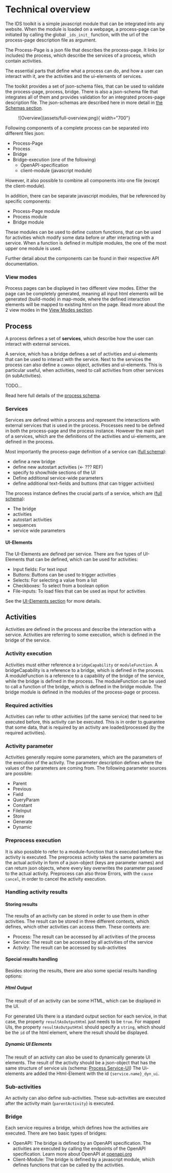 # Technical overview

The IDS toolkit is a simple javascript module that can be integrated into any website.
When the module is loaded on a webpage, a process-page can be initiated by calling the global `_ids_init_` function,
with the url of the process-page description file as argument.

The Process-Page is a json file that describes the process-page. It links (or includes) the process, which describe the
services of a process, which contain activities.

The essential parts that define what a process can do, and how a user can interact with it, are the activities and the
ui-elements of services.

The toolkit provides a set of json-schema files, that can be used to validate the process-page, process, bridge. There
is also a json-schema file that integrates all of them and provides validation for an integrated proces-page description
file.
The json-schemas are described here in more detail in [the Schemas section](/Schemas).

<figure markdown>
  ![Overview](assets/full-overview.png){ width="700"}
</figure>

Following components of a complete process can be separated into different files json:

- Process-Page
- Process
- Bridge
- Bridge-execution (one of the following)
    - OpenAPI-specification
    - client-module (javascript module)

However, it also possible to combine all components into one file (except the client-module).

In addition, there can be separate javascript modules, that be referenced by specific components:

- Process-Page module
- Process module
- Bridge module

These modules can be used to define custom functions, that can be used for activities which modify some data before or
after interacting with a service.
When a function is defined in multiple modules, the one of the most upper one module is used.

Further detail about the components can be found in their respective API documentation.

### View modes

Process pages can be displayed in two different view modes.
Either the page can be completely generated, meaning all input html elements will be generated (build-mode)
in map-mode, where the defined interaction elements will be mapped to existing html on the page.
Read more about the 2 view modes in the [View Modes section](/view_modes.md).

## Process

A process defines a set of __services__, which describe how the user can interact with external services.

A service, which has a bridge defines a set of activities and ui-elements that can be used to interact with the service.
Next to the services the process can also define a `common` object, activities and ui-elements.
This is particular useful, when activities, need to call activities from other services (in subActivities).

TODO...

Read here full details of the [process schema](schemas/process).

### Services

Services are defined within a process and represent the interactions with external services that is used in the process.
Processes need to be defined in both the process-page and the process instance. However the main part of a services,
which are the definitions of the activities and ui-elements, are defined in the process.

Most importantly the process-page definition of a service can ([full schema](/schemas/process-page#pp-service)):

- define a new bridge
- define new autostart activities (<- ??? REF)
- specify to show/hide sections of the UI
- Define additional service-wide parameters
- define additional text-fields and buttons (that can trigger activities)

The process instance defines the crucial parts of a service, which are ([full schema](/schemas/process#p-service)):

- The bridge
- activities
- autostart activities
- sequences
- service wide parameters

#### UI-Elements

The UI-Elements are defined per service. There are five types of UI-Elements that can be defined, which can be used for
activities:

- Input fields: For text input
- Buttons: Buttons can be used to trigger activities
- Selects: For selecting a value from a list
- Checkboxes: To select from a boolean option
- File-inputs: To load files that can be used as input for activities

See the [UI-Elements section](/ui_elements.md) for more details.

## Activities

Activities are defined in the process and describe the interaction with a service. Activities are referring to some
execution, which is defined in the bridge of the service.

### Activity execution

Activities must either reference a `bridgeCapability` or `moduleFunction`. A bridgeCapability is a reference to a
bridge, which is defined in the process. A moduleFunction is a reference to a capability of the bridge of the service,
while the bridge is defined in the process. The moduleFunction can be used to call a function of the bridge, which is
defined in the bridge module. The bridge module is defined in the modules of the process-page or process.

### Required activities

Activities can refer to other activities (of the same service) that need to be executed before, this activity can be
executed. This is in order to guarantee that some data, that is required by an activity are loaded/processed (by the
required activities).

### Activity parameter

Activities generally require some parameters, which are the parameters of the execution of the activity. The parameter description defines where the values of the parameters are coming from. The following parameter sources are possible:

- Parent
- Previous
- Field
- QueryParam
- Constant
- FileInput
- Store
- Generate
- Dynamic


### Preprocess execution

It is also possible to refer to a module-function that is executed before the activity is executed.
The preprocess activity takes the same parameters as the actual activity in form of a json-object (keys are parameter
names) and can return json objects, where every key overwrites the parameter passed to the actual activity.
Preprocess can also throw Errors, with the `cause` `cancel`, in order to cancel the activity execution.

### Handling activity results

#### Storing results

The results of an activity can be stored in order to use them in other activities. The result can be stored in three
different contexts, which defines, which other activities can access them. These contexts are:

- Process: The result can be accessed by all activities of the process
- Service: The result can be accessed by all activities of the service
- Activity: The result can be accessed by sub-activities

#### Special results handling

Besides storing the results, there are also some special results handling options:

##### Html Output

The result of of an activity can be some HTML, which can be displayed in the UI.

For generated UIs there is a standard output section for each service, in that case, the property `resultAsOutputHtml`
just needs to be `true`.
For mapped UIs, the property `resultAsOutputHtml` should specify a `string`, which should be the `id` of the html
element, where the result should be displayed.

##### Dynamic UI Elements

The result of an activity can also be used to dynamically generate UI elements. The result of the activity should be a
json-object that has the same structure of service uis (schema: [Process Service-UI](/schemas/process#p-serviceui))
The Ui-elements are added the Html-Element with the id `{service.name}_dyn_ui`.

### Sub-activities

An activity can also define sub-activities. These sub-activities are executed after the activity main (`parentActivity`)
is executed.

### Bridge

Each service requires a bridge, which defines how the activities are executed. There are two basic types of bridges:

- OpenAPI: The bridge is defined by an OpenAPI specification. The activities are executed by calling the endpoints of
  the OpenAPI specification. Learn more about OpenAPI at [openapi.org](https://www.openapis.org/)
- Client-Module: The bridge is defined by a javascript module, which defines functions that can be called by the
  activities. 


